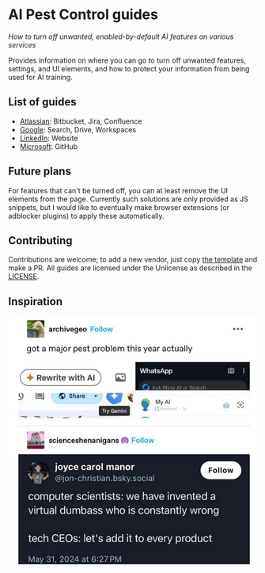 # AI Pest Control guides

*How to turn off unwanted, enabled-by-default AI features on various services*

Provides information on where you can go to turn off unwanted features, settings, and UI elements,
and how to protect your information from being used for AI training.

## List of guides

* [Atlassian](atlassian.md): Bitbucket, Jira, Confluence
* [Google](google.md): Search, Drive, Workspaces
* [LinkedIn](linkedin.md): Website
* [Microsoft](microsoft.md): GitHub

## Future plans

For features that can't be turned off, you can at least remove the UI elements from the page.
Currently such solutions are only provided as JS snippets, but I would like to eventually make browser extensions (or adblocker plugins) to apply these automatically.

## Contributing

Contributions are welcome; to add a new vendor, just copy [the template](template.md) and make a PR.
All guides are licensed under the Unlicense as described in the [LICENSE](LICENSE).

## Inspiration

![](images/the-problem.png)
